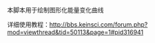 本脚本用于绘制图形化能量变化曲线

详细使用教程：http://bbs.keinsci.com/forum.php?mod=viewthread&tid=50113&page=1#pid316941
